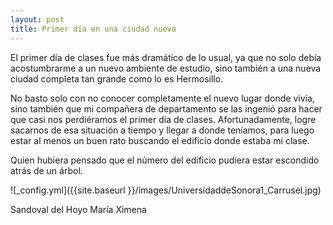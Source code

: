 ```yaml
---
layout: post
title: Primer día en una ciudad nueva
---
```


El primer día de clases fue más dramático de lo usual, ya que no solo debía acostumbrarme a un nuevo ambiente de estudio, sino también a una nueva ciudad completa tan grande como lo es Hermosillo.

No basto solo con no conocer completamente el nuevo lugar donde vivía, sino también que mi compañera de departamento se las ingenió para hacer que casi nos perdiéramos el primer día de clases. Afortunadamente, logre sacarnos de esa situación a tiempo y llegar a donde teníamos, para luego estar al menos un buen rato buscando el edificio donde estaba mi clase.

Quien hubiera pensado que el número del edificio pudiera estar escondido atrás de un árbol.



![_config.yml]({{site.baseurl }}/images/UniversidaddeSonora1_Carrusel.jpg)

Sandoval del Hoyo María Ximena

